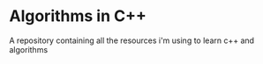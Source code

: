 # Algorithms in C++

A repository containing all the resources i'm using to learn c++ and algorithms
